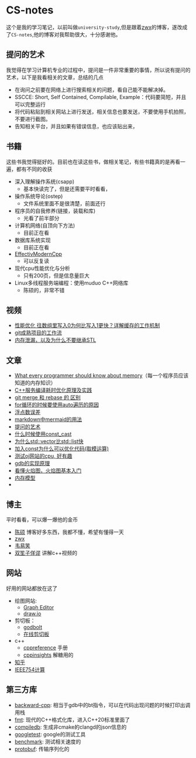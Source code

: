 # CS-notes

这个是我的学习笔记，以前叫做`university-study`,但是跟着[zwx](https://github.com/zweix123/CS-notes)的博客，遂改成了`CS-notes`,他的博客对我帮助很大，十分感谢他。

## 提问的艺术

我觉得在学习计算机专业的过程中，提问是一件非常重要的事情，所以说有提问的艺术，以下是我看相关的文章，总结的几点

- 在询问之前要在网络上进行搜索相关的问题，看自己能不能解决掉。
- SSCCE: Short, Self Contained, Compilable, Example：代码要简短，并且可以完整运行
- 将代码粘贴到相关网站上进行发送，相关信息也要发送，不要使用手机拍照，不要进行截图。
- 告知相关平台，并且如果有错误信息，也应该贴出来，

## 书籍

这些书我觉得挺好的。目前也在读这些书，做相关笔记，有些书籍真的是再看一遍，都有不同的收获

- 深入理解操作系统(csapp)
  - 基本快读完了，但是还需要平时看看，
- 操作系统导论(ostep)
  - 文件系统里面不是很清楚，前面还行
- 程序员的自我修养(链接，装载和库)
  - 光看了前半部分
- 计算机网络(自顶向下方法)
  - 目前正在看
- 数据库系统实现
  - 目前正在看
- [EffectivModernCpp](https://github.com/CnTransGroup/EffectiveModernCppChinese/tree/master/src) 
  - 可以反复读
- 现代cpu性能优化与分析 
  - 只有200页，但是信息量巨大
- Linux多线程服务端编程：使用muduo C++网络库 
  - 陈硕的，非常不错

## 视频

- [性能优化 往数组里写入0为何比写入1更快？详解缓存的工作机制](https://www.bilibili.com/video/BV1gu41117bW/?spm_id_from=333.880.my_history.page.click&vd_source=f1c89669d341702064db968ba68bdc30)
- [git成熟项目的工作流](https://www.bilibili.com/video/BV19e4y1q7JJ/)
- [内存泄漏，以及为什么不要继承STL](https://www.youtube.com/watch?v=LKKmPAQFNgE)

## 文章

- [What every programmer should know about memory](https://zhuanlan.zhihu.com/p/611133924)（每一个程序员应该知道的内存知识）
- [C++服务编译耗时优化原理及实践](https://tech.meituan.com/2020/12/10/apache-kylin-practice-in-meituan.html)
- [git merge 和 rebase 的 区别](https://www.cnblogs.com/FraserYu/p/11192840.html)
- [for循环的时候要使用auto遍历的原因](https://www.zhihu.com/question/355171938/answer/899154458)
- [浮点数误差](https://zhuanlan.zhihu.com/p/673320830)  
- [markdown中mermaid的用法](https://soft.xiaoshujiang.com/docs/grammar/feature/mermaid/#e59bbee8a1a8e696b9e59091_7)
- [提问的艺术](https://zhuanlan.zhihu.com/p/20752519)
- [什么时候使用const_cast](http://blog.hostilefork.com/when-should-one-use-const-cast/)
- [为什么std::vector比std::list快](https://stackoverflow.com/questions/238008/relative-performance-of-stdvector-vs-stdlist-vs-stdslist)
- [加入const为什么可以优化代码(取模运算)](https://zhuanlan.zhihu.com/p/151038723)
- [测试oj网站的cpu, 好有趣](https://zhuanlan.zhihu.com/p/28322626)
- [gdb的实现原理](https://linux.cn/article-8943-1.html)
- [看懂火焰图，火焰图基本入门](https://www.ruanyifeng.com/blog/2017/09/flame-graph.html)
- [内存模型](https://zhuanlan.zhihu.com/p/382372072)
- 

## 博主

平时看看，可以爆一爆他的金币

- [陈硕](https://www.zhihu.com/people/giantchen) 博客好多东西，我都不懂，希望有懂得一天
- [zwx](https://github.com/zweix123/CS-notes)
- [韦易笑](https://www.zhihu.com/people/skywind3000)
- [双笙子佯谬](https://space.bilibili.com/263032155) 讲解c++视频的

## 网站

好用的网站都放在这了

- 绘图网站:
  - [Graph Editor](https://csacademy.com/app/graph_editor)
  - [draw.io](https://draw.io)
- 剪切板：
  - [godbolt](https://godbolt.org)
  - [在线剪切板](https://paste.nugine.xyz)
- c++
  - [cppreference](https://zh.cppreference.com/w/%E9%A6%96%E9%A1%B5) 手册
  - [cppinsights](https://cppinsights.io) 解糖用的
- [知乎](https://www.zhihu.com)
- [IEEE754计算](http://weitz.de/ieee)

## 第三方库

- [backward-cpp](https://github.com/bombela/backward-cpp): 相当于gdb中的bt指令，可以在代码出现问题的时候打印出调用栈
- [fmt](https://github.com/fmtlib/fmt): 现代的C++格式化库，进入C++20标准里面了
- [compiledb](https://github.com/nickdiego/compiledb): 生成非cmake的clangd的json信息的
- [googletest](https://github.com/google/googletest): google的测试工具
- [benchmark](https://github.com/google/benchmark): 测试相关速度的
- [protobuf](https://github.com/protocolbuffers/protobuf): 传输序列化的